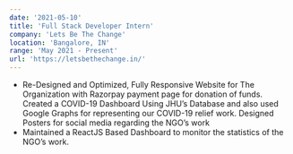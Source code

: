 ```yaml
---
date: '2021-05-10'
title: 'Full Stack Developer Intern'
company: 'Lets Be The Change'
location: 'Bangalore, IN'
range: 'May 2021 - Present'
url: 'https://letsbethechange.in/'
---
```


- Re-Designed and Optimized, Fully Responsive Website for The Organization with Razorpay payment page for donation of funds. Created a COVID-19 Dashboard Using JHU’s Database and also used Google Graphs for representing our COVID-19 relief work. Designed Posters for social media regarding the NGO’s work
- Maintained a ReactJS Based Dashboard to monitor the statistics of the NGO’s work.
